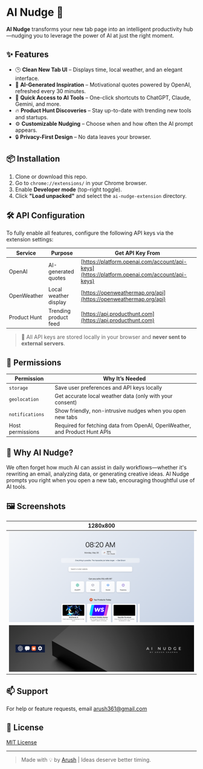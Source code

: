 # AI Nudge 🌟

**AI Nudge** transforms your new tab page into an intelligent productivity hub—nudging you to leverage the power of AI at just the right moment.

## ✨ Features

- 🕒 **Clean New Tab UI** – Displays time, local weather, and an elegant interface.
- 🧠 **AI-Generated Inspiration** – Motivational quotes powered by OpenAI, refreshed every 30 minutes.
- 🚀 **Quick Access to AI Tools** – One-click shortcuts to ChatGPT, Claude, Gemini, and more.
- 🔥 **Product Hunt Discoveries** – Stay up-to-date with trending new tools and startups.
- ⚙️ **Customizable Nudging** – Choose when and how often the AI prompt appears.
- 🔒 **Privacy-First Design** – No data leaves your browser.

## 📦 Installation

1. Clone or download this repo.
2. Go to `chrome://extensions/` in your Chrome browser.
3. Enable **Developer mode** (top-right toggle).
4. Click **"Load unpacked"** and select the `ai-nudge-extension` directory.

## 🛠 API Configuration

To fully enable all features, configure the following API keys via the extension settings:

| Service       | Purpose                    | Get API Key From                          |
|---------------|-----------------------------|-------------------------------------------|
| OpenAI        | AI-generated quotes         | [https://platform.openai.com/account/api-keys](https://platform.openai.com/account/api-keys) |
| OpenWeather   | Local weather display       | [https://openweathermap.org/api](https://openweathermap.org/api) |
| Product Hunt  | Trending product feed       | [https://api.producthunt.com](https://api.producthunt.com) |

> 🔐 All API keys are stored locally in your browser and **never sent to external servers**.

## 🔧 Permissions

| Permission        | Why It’s Needed                                                  |
|-------------------|------------------------------------------------------------------|
| `storage`         | Save user preferences and API keys locally                      |
| `geolocation`     | Get accurate local weather data (only with your consent)         |
| `notifications`   | Show friendly, non-intrusive nudges when you open new tabs       |
| Host permissions  | Required for fetching data from OpenAI, OpenWeather, and Product Hunt APIs |

## 🧠 Why AI Nudge?

We often forget how much AI can assist in daily workflows—whether it's rewriting an email, analyzing data, or generating creative ideas. AI Nudge prompts you right when you open a new tab, encouraging thoughtful use of AI tools.

## 🖼 Screenshots

| 1280x800 |
|----------|
| ![screenshot1](assets/screenshot1_1280x800.jpg) |
| ![screenshot2](assets/screenshot2_1280x800.jpg) |

## 📫 Support

For help or feature requests, email [arush361@gmail.com](mailto:arush361@gmail.com)

## 📄 License

[MIT License](LICENSE)

---

> Made with 💡 by [Arush](mailto:arush361@gmail.com) | Ideas deserve better timing.
